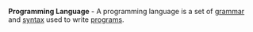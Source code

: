 **Programming Language** - A programming language is a set of [grammar](docs/Glossary/Grammar.md) and [syntax](docs/Glossary/Syntax.md) used to write [programs](docs/Glossary/Program.md).
